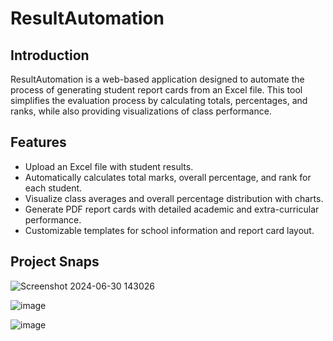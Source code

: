 # ResultAutomation

## Introduction
ResultAutomation is a web-based application designed to automate the process of generating student report cards from an Excel file. This tool simplifies the evaluation process by calculating totals, percentages, and ranks, while also providing visualizations of class performance.

## Features
- Upload an Excel file with student results.
- Automatically calculates total marks, overall percentage, and rank for each student.
- Visualize class averages and overall percentage distribution with charts.
- Generate PDF report cards with detailed academic and extra-curricular performance.
- Customizable templates for school information and report card layout.

## Project Snaps

![Screenshot 2024-06-30 143026](https://github.com/AadityaPandey30/ResultAutomation/assets/125696438/be968639-c81b-4e82-94fc-ea12be9700c7)

![image](https://github.com/AadityaPandey30/ResultAutomation/assets/125696438/16aa3741-e5e2-49dd-942a-a687184946db)

![image](https://github.com/AadityaPandey30/ResultAutomation/assets/125696438/6a111465-834e-4d5c-83bc-67bba3541091)

